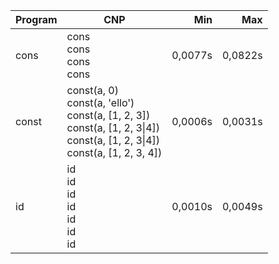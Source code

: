 Program | CNP | Min | Max
--- | --- | ---: | ---:
cons | cons<br/>cons<br/>cons<br/>cons | 0,0077s | 0,0822s
const | const(a, 0)<br/>const(a, 'ello')<br/>const(a, [1, 2, 3])<br/>const(a, [1, 2, 3\|4])<br/>const(a, [1, 2, 3\|4])<br/>const(a, [1, 2, 3, 4]) | 0,0006s | 0,0031s
id | id<br/>id<br/>id<br/>id<br/>id<br/>id<br/>id | 0,0010s | 0,0049s
